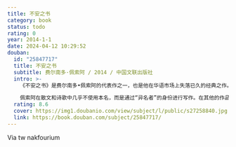```yaml
---
title: 不安之书
category: book
status: todo
rating: 0
year: 2014-1-1
date: 2024-04-12 10:29:52
douban:
  id: "25847717"
  title: 不安之书
  subtitle: 费尔南多·佩索阿 / 2014 / 中国文联出版社
  intro: >-
    《不安之书》是费尔南多•佩索阿的代表作之一，也是他在华语市场上失落已久的经典之作。它是曾经长期散佚的作品，多为“仿日记”片断体，由众多研究专家搜集整理而成。本书是目前为止最完整的中文译本，也将打开一扇我们窥见他浩淼哲学宇宙的大门。

    佩索阿在散文和诗歌中几乎不使用本名，而是通过“异名者”的身份进行写作。在其他的作品中，这些“异名者”甚至有自己的传记、个性、政治观点和文学追求。佩索阿穿梭在数十位“异名者”之间，不断变换随笔的立场，其中以会计身份出场的“贝尔纳多•索阿雷斯”与他本人最为接近，也在最大程度上呈现了他对生活、对命运、对世界的深刻认知，以及一个濒于崩溃的灵魂的自我启示。
  rating: 8.6
  cover: https://img1.doubanio.com/view/subject/l/public/s27258840.jpg
  link: https://book.douban.com/subject/25847717/
---
```


Via tw nakfourium